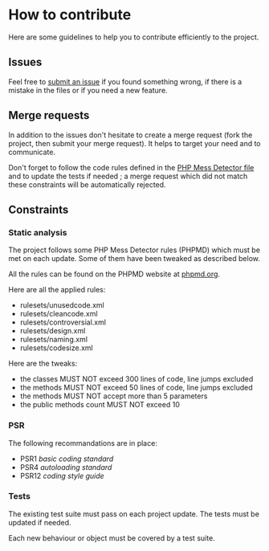 # How to contribute

Here are some guidelines to help you to contribute efficiently to the project.

## Issues

Feel free to [submit an issue](https://github.com/monsieurluge/result/issues) if you found something wrong, if there is a mistake in the files or if you need a new feature.

## Merge requests

In addition to the issues don't hesitate to create a merge request (fork the project, then submit your merge request). It helps to target your need and to communicate.

Don't forget to follow the code rules defined in the [PHP Mess Detector file](./phpmd.xml) and to update the tests if needed ; a merge request which did not match these constraints will be automatically rejected.

## Constraints

### Static analysis

The project follows some PHP Mess Detector rules (PHPMD) which must be met on each update. Some of them have been tweaked as described below.

All the rules can be found on the PHPMD website at [phpmd.org](https://phpmd.org/).

Here are all the applied rules:
 - rulesets/unusedcode.xml
 - rulesets/cleancode.xml
 - rulesets/controversial.xml
 - rulesets/design.xml
 - rulesets/naming.xml
 - rulesets/codesize.xml

Here are the tweaks:
 - the classes MUST NOT exceed 300 lines of code, line jumps excluded
 - the methods MUST NOT exceed 50 lines of code, line jumps excluded
 - the methods MUST NOT accept more than 5 parameters
 - the public methods count MUST NOT exceed 10

### PSR

The following recommandations are in place:

 - PSR1 _basic coding standard_
 - PSR4 _autoloading standard_
 - PSR12 _coding style guide_

### Tests

The existing test suite must pass on each project update. The tests must be updated if needed.

Each new behaviour or object must be covered by a test suite.
